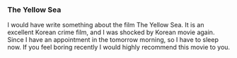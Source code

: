 ### The Yellow Sea
I would have write something about the film The Yellow Sea. It is an excellent Korean crime film, and I was shocked by Korean movie again. Since I have an appointment in the tomorrow morning, so I have to sleep now. If you feel boring recently I would highly recommend this movie to you.
